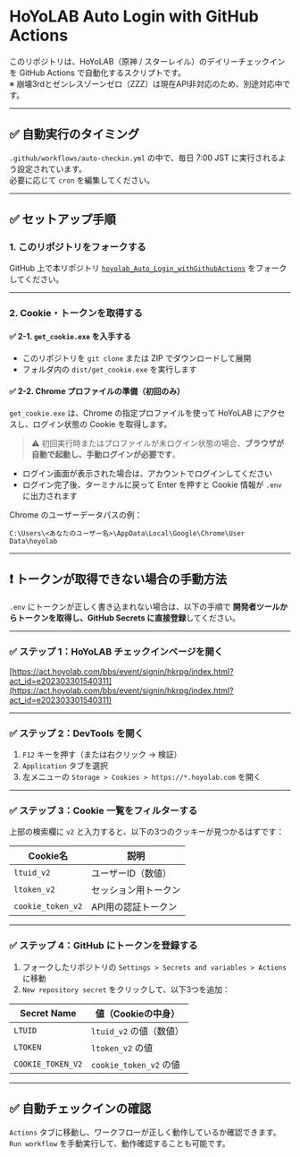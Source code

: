 # HoYoLAB Auto Login with GitHub Actions
 
このリポジトリは、HoYoLAB（原神 / スターレイル）のデイリーチェックインを GitHub Actions で自動化するスクリプトです。  
※ 崩壊3rdとゼンレスゾーンゼロ（ZZZ）は現在API非対応のため、別途対応中です。
 
---

## ✅ 自動実行のタイミング

`.github/workflows/auto-checkin.yml` の中で、毎日 7:00 JST に実行されるよう設定されています。  
必要に応じて `cron` を編集してください。

---

## ✅ セットアップ手順

### 1. このリポジトリをフォークする

GitHub 上で本リポジトリ [`hoyolab_Auto_Login_withGithubActions`](https://github.com/kuromame00x/hoyolab_Auto_Login_withGithubActions) をフォークしてください。

---

### 2. Cookie・トークンを取得する

#### ✅ 2-1. `get_cookie.exe` を入手する

- このリポジトリを `git clone` または ZIP でダウンロードして展開
- フォルダ内の `dist/get_cookie.exe` を実行します

#### ✅ 2-2. Chrome プロファイルの準備（初回のみ）

`get_cookie.exe` は、Chrome の指定プロファイルを使って HoYoLAB にアクセスし、ログイン状態の Cookie を取得します。

> ⚠️ 初回実行時またはプロファイルが未ログイン状態の場合、**ブラウザが自動で起動し、手動ログインが必要です**。

- ログイン画面が表示された場合は、アカウントでログインしてください
- ログイン完了後、ターミナルに戻って Enter を押すと Cookie 情報が `.env` に出力されます

Chrome のユーザーデータパスの例：
```
C:\Users\<あなたのユーザー名>\AppData\Local\Google\Chrome\User Data\hoyolab
```
---

## ❗ トークンが取得できない場合の手動方法

`.env` にトークンが正しく書き込まれない場合は、以下の手順で **開発者ツールからトークンを取得し、GitHub Secrets に直接登録**してください。

---

### ✅ ステップ 1：HoYoLAB チェックインページを開く

[https://act.hoyolab.com/bbs/event/signin/hkrpg/index.html?act_id=e202303301540311](https://act.hoyolab.com/bbs/event/signin/hkrpg/index.html?act_id=e202303301540311)

---

### ✅ ステップ 2：DevTools を開く

1. `F12` キーを押す（または右クリック → 検証）
2. `Application` タブを選択
3. 左メニューの `Storage > Cookies > https://*.hoyolab.com` を開く

---

### ✅ ステップ 3：Cookie 一覧をフィルターする

上部の検索欄に `v2` と入力すると、以下の3つのクッキーが見つかるはずです：

| Cookie名          | 説明                     |
|-------------------|--------------------------|
| `ltuid_v2`        | ユーザーID（数値）       |
| `ltoken_v2`       | セッション用トークン     |
| `cookie_token_v2` | API用の認証トークン      |

---

### ✅ ステップ 4：GitHub にトークンを登録する

1. フォークしたリポジトリの `Settings > Secrets and variables > Actions` に移動
2. `New repository secret` をクリックして、以下3つを追加：

| Secret Name        | 値（Cookieの中身）          |
|---------------------|-----------------------------|
| `LTUID`             | `ltuid_v2` の値（数値）     |
| `LTOKEN`            | `ltoken_v2` の値            |
| `COOKIE_TOKEN_V2`   | `cookie_token_v2` の値      |

---

## ✅ 自動チェックインの確認

`Actions` タブに移動し、ワークフローが正しく動作しているか確認できます。  
`Run workflow` を手動実行して、動作確認することも可能です。
